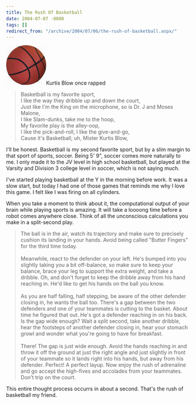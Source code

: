 ```yaml
---
title: The Rush Of Basketball
date: 2004-07-07 -0800
tags: []
redirect_from: "/archive/2004/07/06/the-rush-of-basketball.aspx/"
---
```


![](/images/Basketball.jpg)Kurtis Blow once rapped

> Basketball is my favorite sport,\
> I like the way they dribble up and down the court,\
> Just like I'm the King on the microphone, so is Dr. J and Moses
> Malone,\
> I like Slam-dunks, take me to the hoop,\
> My favorite play is the alley-oop,\
> I like the pick-and-roll, I like the give-and-go,\
> Cause it's Basketball, uh, Mister Kurtis Blow,

I'll be honest. Basketball is my second favorite sport, but by a slim
margin to that sport of sports, soccer. Being 5' 9", soccer comes more
naturally to me. I only made it to the JV level in high school
basketball, but played at the Varsity and Division 3 college level in
soccer, which is not saying much.

I've started playing basketball at the Y in the morning before work. It
was a slow start, but today I had one of those games that reminds me why
I love this game. I felt like I was firing on all cylinders.

When you take a moment to think about it, the computational output of
your brain while playing sports is amazing. It will take a loooong time
before a robot comes anywhere close. Think of all the unconscious
calculations you make in a split-second play.

> The ball is in the air, watch its trajectory and make sure to
> precisely cushion its landing in your hands. Avoid being called
> "Butter Fingers" for the third time today.\
> \
> Meanwhile, react to the defender on your left. He's bumped into you
> slightly taking you a bit off-balance, so make sure to keep your
> balance, brace your leg to support the extra weight, and take a
> dribble. Oh, and don't forget to keep the dribble away from his hand
> reaching in. He'd like to get his hands on the ball you know.\
> \
> As you are half falling, half stepping, be aware of the other defender
> closing in, he wants the ball too. There's a gap between the two
> defenders and one of your teammates is cutting to the basket. About
> time he figured that out. He's got a defender reaching in on his back.
> Is the gap wide enough? Wait a split second, take another dribble,
> hear the footsteps of another defender closing in, hear your stomach
> growl and wonder what you're going to have for breakfast.\
> \
> There! The gap is just wide enough. Avoid the hands reaching in and
> throw it off the ground at just the right angle and just slightly in
> front of your teammate so it lands right into his hands, but away from
> his defender. Perfect! A perfect layup. Now enjoy the rush of
> adrenaline and go accept the high-fives and accolades from your
> teammates. Don't trip on the court.

This entire thought process occurrs in about a second. That's the rush
of basketball my friend.

